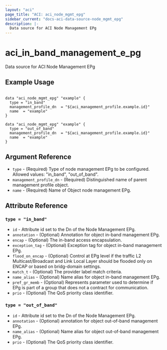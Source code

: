 ```yaml
---
layout: "aci"
page_title: "ACI: aci_node_mgmt_epg"
sidebar_current: "docs-aci-data-source-node_mgmt_epg"
description: |-
  Data source for ACI Node Management EPg
---
```


# aci_in_band_management_e_pg

Data source for ACI Node Management EPg

## Example Usage

```hcl

data "aci_node_mgmt_epg" "example" {
  type = "in_band"
  management_profile_dn  = "${aci_management_profile.example.id}"
  name  = "example"
}

data "aci_node_mgmt_epg" "example" {
  type = "out_of_band"
  management_profile_dn  = "${aci_management_profile.example.id}"
  name  = "example"
}

```

## Argument Reference

- `type` - (Required) Type of node management EPg to be configured.  
  Allowed values: "in_band", "out_of_band".
- `management_profile_dn` - (Required) Distinguished name of parent management profile object.
- `name` - (Required) Name of Object node management EPg.

## Attribute Reference

### `type = "in_band"`

- `id` - Attribute id set to the Dn of the Node Management EPg.
- `annotation` - (Optional) Annotation for object in-band management EPg.
- `encap` - (Optional) The in-band access encapsulation.
- `exception_tag` - (Optional) Exception tag for object in-band management EPg.
- `flood_on_encap` - (Optional) Control at EPg level if the traffic L2 Multicast/Broadcast and Link Local Layer should be flooded only on ENCAP or based on bridg-domain settings.
- `match_t` - (Optional) The provider label match criteria.
- `name_alias` - (Optional) Name alias for object in-band management EPg.
- `pref_gr_memb` - (Optional) Represents parameter used to determine if EPg is part of a group that does not a contract for communication.
- `prio` - (Optional) The QoS priority class identifier.

### `type = "out_of_band"`

- `id` - Attribute id set to the Dn of the Node Management EPg.
- `annotation` - (Optional) annotation for object out-of-band management EPg.
- `name_alias` - (Optional) Name alias for object out-of-band management EPg.
- `prio` - (Optional) The QoS priority class identifier.